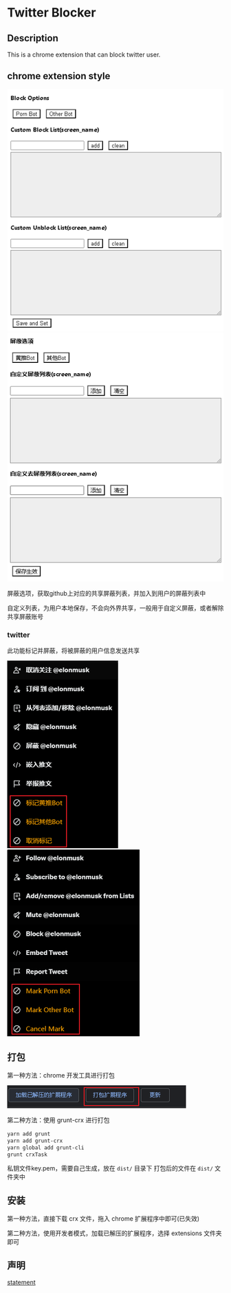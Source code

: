 # Twitter Blocker



## Description

This is a chrome extension that can block twitter user. 

## 

## chrome extension style

![](pic/087.png)
![](pic/090.png)

屏蔽选项，获取github上对应的共享屏蔽列表，并加入到用户的屏蔽列表中

自定义列表，为用户本地保存，不会向外界共享，一般用于自定义屏蔽，或者解除共享屏蔽账号


### twitter 
此功能标记并屏蔽，将被屏蔽的用户信息发送共享

![](pic/091.png)
![](pic/092.png)


## 打包

第一种方法：chrome 开发工具进行打包

![](pic/089.png)

第二种方法：使用 grunt-crx 进行打包

    yarn add grunt
    yarn add grunt-crx
    yarn global add grunt-cli
    grunt crxTask

私钥文件key.pem，需要自己生成，放在 `dist/` 目录下
打包后的文件在 `dist/` 文件夹中

## 安装

第一种方法，直接下载 crx 文件，拖入 chrome 扩展程序中即可(已失效)

第二种方法，使用开发者模式，加载已解压的扩展程序，选择 extensions 文件夹即可


## 声明
[statement](statement.md)

